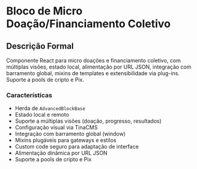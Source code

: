 # Bloco de Micro Doação/Financiamento Coletivo

## Descrição Formal
Componente React para micro doações e financiamento coletivo, com múltiplas visões, estado local, alimentação por URL JSON, integração com barramento global, mixins de templates e extensibilidade via plug-ins. Suporte a pools de cripto e Pix.

### Características
- Herda de `AdvancedBlockBase`
- Estado local e remoto
- Suporte a múltiplas visões (doação, progresso, resultados)
- Configuração visual via TinaCMS
- Integração com barramento global (window)
- Mixins plugáveis para gateways e estilos
- Custom code seguro para adaptação de interface
- Alimentação dinâmica por URL JSON
- Suporte a pools de cripto e Pix
